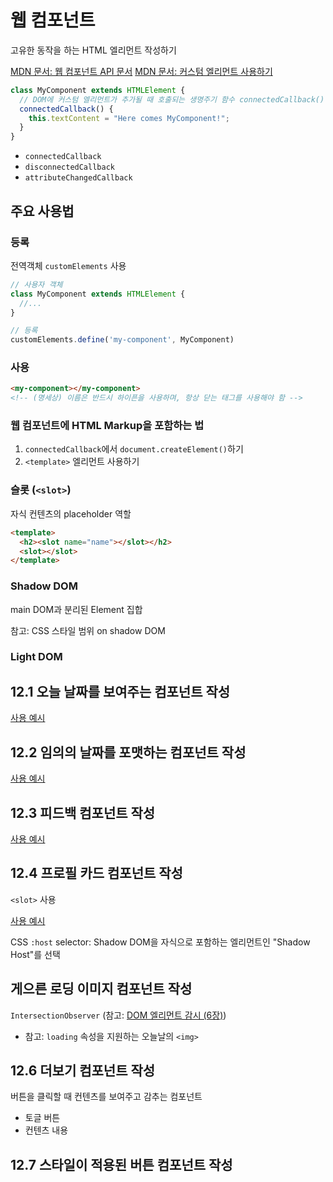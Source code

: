 # 웹 컴포넌트

고유한 동작을 하는 HTML 엘리먼트 작성하기

[MDN 문서: 웹 컴포넌트 API 문서](https://developer.mozilla.org/en-US/docs/Web/API/Web_components)
[MDN 문서: 커스텀 엘리먼트 사용하기](https://developer.mozilla.org/en-US/docs/Web/API/Web_components/Using_custom_elements)

```js
class MyComponent extends HTMLElement {
  // DOM에 커스텀 엘리먼트가 추가될 때 호출되는 생명주기 함수 connectedCallback():
  connectedCallback() {
    this.textContent = "Here comes MyComponent!";
  }
}
```

* `connectedCallback`
* `disconnectedCallback`
* `attributeChangedCallback`

## 주요 사용법

### 등록

전역객체 `customElements` 사용

```js
// 사용자 객체
class MyComponent extends HTMLElement {
  //...
}

// 등록
customElements.define('my-component', MyComponent)
```

### 사용

```html
<my-component></my-component>
<!-- (명세상) 이름은 반드시 하이픈을 사용하며, 항상 닫는 태그를 사용해야 함 -->
```

### 웹 컴포넌트에 HTML Markup을 포함하는 법

1. `connectedCallback`에서 `document.createElement()`하기
2. `<template>` 엘리먼트 사용하기

### 슬롯 (`<slot>`)

자식 컨텐츠의 placeholder 역할

```html
<template>
  <h2><slot name="name"></slot></h2>
  <slot></slot>
</template>
```

### Shadow DOM

main DOM과 분리된 Element 집합

참고: CSS 스타일 범위 on shadow DOM

### Light DOM

## 12.1 오늘 날짜를 보여주는 컴포넌트 작성

[사용 예시](./12-1-today.html)

## 12.2 임의의 날짜를 포맷하는 컴포넌트 작성

[사용 예시](./12-2-date-formatter.html)

## 12.3 피드백 컴포넌트 작성

[사용 예시](./12-3-feedback-component.html)

## 12.4 프로필 카드 컴포넌트 작성

`<slot>` 사용

[사용 예시](./12-4-profile-card.html)

CSS `:host` selector: Shadow DOM을 자식으로 포함하는 엘리먼트인 "Shadow Host"를 선택

## 게으른 로딩 이미지 컴포넌트 작성

`IntersectionObserver` (참고: [DOM 엘리먼트 감시 (6장)](../6-observing-dom-elements/6-observing-dom-elements.md))

* 참고: `loading` 속성을 지원하는 오늘날의 `<img>`

## 12.6 더보기 컴포넌트 작성

버튼을 클릭할 때 컨텐츠를 보여주고 감추는 컴포넌트

* 토글 버튼
* 컨텐츠 내용

## 12.7 스타일이 적용된 버튼 컴포넌트 작성

